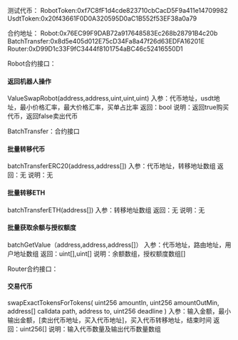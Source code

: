 测试代币：
RobotToken:0xf7C8fF1d4cde823710cbCacD5F9a411e14709982
UsdtToken:0x20f43661F0D0A320595D0aC1B552f53EF38a0a79

合约地址：
Robot:0x76EC99F9DAB72a917648583Ec268b28791B4c20b
BatchTransfer:0x8d5e405d012E75cD34Fa8a47f26d63EDFA16201E
Router:0xD99D1c33F9fC3444f8101754aBC46c52416550D1

Robot合约接口：

#### 返回机器人操作
ValueSwapRobot(address,address,uint,uint,uint)
入参：代币地址，usdt地址，最小价格汇率，最大价格汇率，买单占比率
返回：bool
说明：返回true购买代币，返回false卖出代币



BatchTransfer：合约接口

#### 批量转移代币
batchTransferERC20(address,address[])
入参：代币地址，转移地址数组
返回：无
说明：无


#### 批量转移ETH
batchTransferETH(address[])
入参：转移地址数组
返回：无
说明：无

#### 批量获取余额与授权额度
batchGetValue（address,address,address[]）
入参：代币地址，路由地址，用户地址数组
返回：uint[],uint[]
说明：余额数组，授权额度数组[]

Router合约接口：

#### 交易代币
swapExactTokensForTokens(
        uint256 amountIn,
        uint256 amountOutMin,
        address[] calldata path,
        address to,
        uint256 deadline
    )
入参：输入金额，最小输出金额，[卖出代币地址，买入代币地址]，买入代币转移地址，结束时间
返回：uint256[]
说明：输入代币数量及输出代币数量数组
